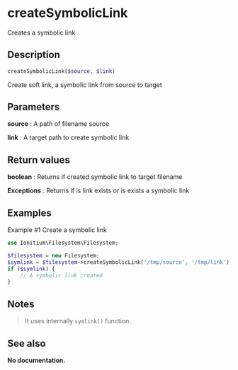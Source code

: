 # createSymbolicLink

Creates a symbolic link

## Description

```php
createSymbolicLink($source, $link)
```

Create soft link, a symbolic link from source to target

## Parameters

__source__
: A path of filename source

__link__
: A target path to create symbolic link

## Return values

__boolean__
: Returns if created symbolic link to target filename

__Exceptions__
: Returns if is link exists or is exists a symbolic link

## Examples

Example #1 Create a symbolic link
```php
use Ionitium\Filesystem\Filesystem;

$filesystem = new Filesystem;
$symlink = $filesystem->createSymbolicLink('/tmp/source', '/tmp/link');
if ($symlink) {
    // A symbolic link created
}
```

## Notes

> It uses internally `symlink()` function.

## See also

__No documentation.__